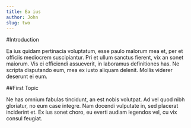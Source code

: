 ```yaml
---
title: Ea ius
author: John
slug: two
---
```


#Introduction

Ea ius quidam pertinacia voluptatum, esse paulo malorum mea et, per et officiis mediocrem suscipiantur. Pri et ullum sanctus fierent, vix an sonet maiorum. Vis ei efficiendi assueverit, in laboramus definitiones has. Ne scripta disputando eum, mea ex iusto aliquam delenit. Mollis viderer deserunt ei eum.

##First Topic

Ne has omnium fabulas tincidunt, an est nobis volutpat. Ad vel quod nibh gloriatur, no eum case integre. Nam docendi vulputate in, sed placerat inciderint et. Ex ius sonet choro, eu everti audiam legendos vel, cu vix consul feugiat.
